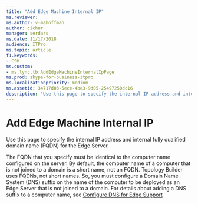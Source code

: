 ```yaml
---
title: "Add Edge Machine Internal IP"
ms.reviewer: 
ms.author: v-mahoffman
author: cichur
manager: serdars
ms.date: 11/17/2018
audience: ITPro
ms.topic: article
f1.keywords:
- CSH
ms.custom:
- ms.lync.tb.AddEdgeMachineInternalIpPage
ms.prod: skype-for-business-itpro
ms.localizationpriority: medium
ms.assetid: 34717d03-5ece-4be3-9d05-25497250dc16
description: "Use this page to specify the internal IP address and internal fully qualified domain name (FQDN) for the Edge Server."
---
```


# Add Edge Machine Internal IP

Use this page to specify the internal IP address and internal fully qualified domain name (FQDN) for the Edge Server.

The FQDN that you specify must be identical to the computer name configured on the server. By default, the computer name of a computer that is not joined to a domain is a short name, not an FQDN. Topology Builder uses FQDNs, not short names. So, you must configure a Domain Name System (DNS) suffix on the name of the computer to be deployed as an Edge Server that is not joined to a domain. For details about adding a DNS suffix to a computer name, see [Configure DNS for Edge Support](/previous-versions/office/lync-server-2013/lync-server-2013-configure-dns-for-edge-support)